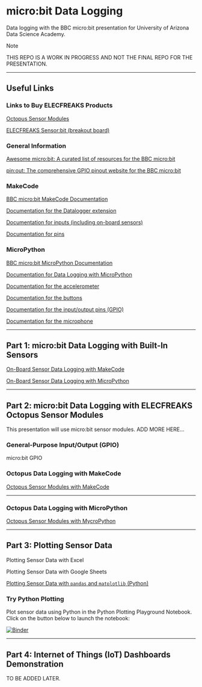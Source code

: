 # micro:bit Data Logging

Data logging with the BBC micro:bit presentation for University of Arizona Data Science Academy.

> [!NOTE]
> THIS REPO IS A WORK IN PROGRESS AND NOT THE FINAL REPO FOR THE PRESENTATION.

---





## Useful Links

### Links to Buy ELECFREAKS Products

[Octopus Sensor Modules](https://shop.elecfreaks.com/collections/octopus-sensors)

[ELECFREAKS Sensor:bit (breakout board)](https://shop.elecfreaks.com/products/elecfreaks-sensor-bit-io-extension-board-for-micro-bit?_pos=10&_sid=00bfc9438&_ss=r)



### General Information

[Awesome micro:bit: A curated list of resources for the BBC micro:bit](https://github.com/carlosperate/awesome-microbit)

[pin:out: The comprehensive GPIO pinout website for the BBC micro:bit](https://microbit.pinout.xyz/)



### MakeCode

[BBC micro:bit MakeCode Documentation](https://makecode.microbit.org/docs)

[Documentation for the Datalogger extension](https://makecode.microbit.org/reference/datalogger)

[Documentation for inputs (including on-board sensors)](https://makecode.microbit.org/reference/input)

[Documentation for pins](https://makecode.microbit.org/reference/pins)

### MicroPython

[BBC micro:bit MicroPython Documentation](https://microbit-micropython.readthedocs.io/en/v2-docs/)

[Documentation for Data Logging with MicroPython](https://microbit-micropython.readthedocs.io/en/v2-docs/log.html)

[Documentation for the accelerometer](https://microbit-micropython.readthedocs.io/en/v2-docs/accelerometer.html)

[Documentation for the buttons](https://microbit-micropython.readthedocs.io/en/v2-docs/button.html)

[Documentation for the input/output pins (GPIO)](https://microbit-micropython.readthedocs.io/en/v2-docs/pin.html)

[Documentation for the microphone](https://microbit-micropython.readthedocs.io/en/v2-docs/microphone.html)



---

## Part 1: micro:bit Data Logging with Built-In Sensors

[On-Board Sensor Data Logging with MakeCode](markdown-files/onboard-makecode.md)

[On-Board Sensor Data Logging with MicroPython](markdown-files/onboard-micropython.md)

---
## Part 2: micro:bit Data Logging with ELECFREAKS Octopus Sensor Modules

This presentation will use micro:bit sensor modules. ADD MORE HERE...

### General-Purpose Input/Output (GPIO)

micro:bit GPIO  

### Octopus Data Logging with MakeCode

[Octopus Sensor Modules with MakeCode](markdown-files/octopus-makecode.md)

---

### Octopus Data Logging with MicroPython

[Octopus Sensor Modules with MycroPython](markdown-files/octopus-micropython.md)



---

## Part 3: Plotting Sensor Data

Plotting Sensor Data with Excel

Plotting Sensor Data with Google Sheets

[Plotting Sensor Data with `pandas` and `matplotlib` (Python)](https://github.com/simonhasan/microbit-data-logging-2023-12-03/blob/main/code-files/python_plotting/python_plotting.ipynb)

### Try Python Plotting

Plot sensor data using Python in the Python Plotting Playground Notebook. Click on the button below to launch the notebook:

[![Binder](https://mybinder.org/badge_logo.svg)](https://mybinder.org/v2/gh/simonhasan/microbit-data-logging-2023-12-03/HEAD?labpath=code-files%2Fpython_plotting%2Fpython_plotting_playground.ipynb)

---
## Part 4: Internet of Things (IoT) Dashboards Demonstration

TO BE ADDED LATER.
